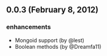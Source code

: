 ## 0.0.3 (February 8, 2012) ##

### enhancements
  * Mongoid support (by @lest)
  * Boolean methods (by @Dreamfa11)
